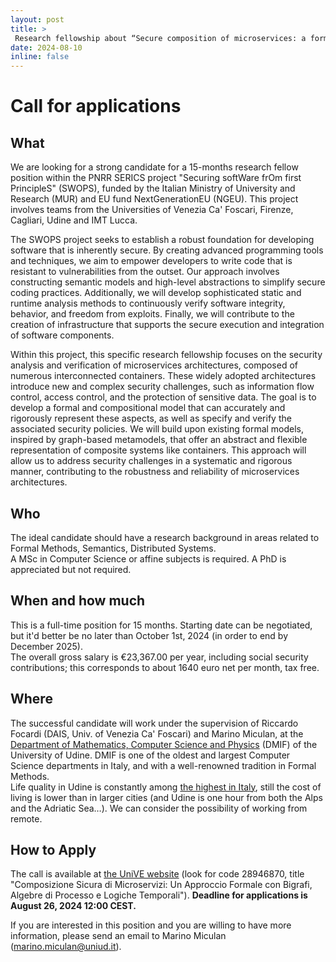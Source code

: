 ```yaml
---
layout: post
title: >
 Research fellowship about “Secure composition of microservices: a formal approach with bigraphs, process algebras and temporal logics” - deadline Aug 26, 2024
date: 2024-08-10
inline: false
---
```

# Call for applications 

## What
We are looking for a strong candidate for a 15-months research fellow position within the PNRR SERICS project "Securing softWare frOm first PrincipleS" (SWOPS), funded by the Italian Ministry of University and Research (MUR) and EU fund NextGenerationEU (NGEU). This project involves teams from the Universities of Venezia Ca' Foscari, Firenze, Cagliari, Udine and IMT Lucca.

The SWOPS project seeks to establish a robust foundation for developing software that is inherently secure. By creating advanced programming tools and techniques, we aim to empower developers to write code that is resistant to vulnerabilities from the outset. Our approach involves constructing semantic models and high-level abstractions to simplify secure coding practices. Additionally, we will develop sophisticated static and runtime analysis methods to continuously verify software integrity, behavior, and freedom from exploits. Finally, we will contribute to the creation of infrastructure that supports the secure execution and integration of software components.

Within this project, this specific research fellowship focuses on the security analysis and verification of microservices architectures, composed of numerous interconnected containers. These widely adopted architectures introduce new and complex security challenges, such as information flow control, access control, and the protection of sensitive data.
The goal is to develop a formal and compositional model that can accurately and rigorously represent these aspects, as well as specify and verify the associated security policies. We will build upon existing formal models, inspired by graph-based metamodels, that offer an abstract and flexible representation of composite systems like containers. This approach will allow us to address security challenges in a systematic and rigorous manner, contributing to the robustness and reliability of microservices architectures.


## Who
The ideal candidate should have a research background in areas related to Formal Methods, Semantics, Distributed Systems.  
A MSc in Computer Science or affine subjects is required. A PhD is appreciated but not required.

## When and how much
This is a full-time position for 15 months.
Starting date can be negotiated, but it'd better be no later than October 1st, 2024 (in order to end by December 2025).  
The overall gross salary is €23,367.00 per year, including social security contributions; this corresponds to about 1640 euro net per month, tax free. 

## Where
The successful candidate will work under the supervision of Riccardo Focardi (DAIS, Univ. of Venezia Ca' Foscari) and Marino Miculan, at the [Department of Mathematics, Computer Science and Physics](https://www.dmif.uniud.it) (DMIF) of the University of Udine.
DMIF is one of the oldest and largest Computer Science departments in Italy, and with a well-renowned tradition in Formal Methods.  
Life quality in Udine is constantly among [the highest in Italy](https://lab24.ilsole24ore.com/qualita-della-vita/), still the cost of living is lower than in larger cities (and Udine is one hour from both the Alps and the Adriatic Sea…).
We can consider the possibility of working from remote.

## How to Apply
The call is available at [the UniVE website](https://www.unive.it/data/17574/#28946870) (look for code 28946870, title "Composizione Sicura di Microservizi: Un Approccio Formale con Bigrafi, Algebre di Processo e Logiche Temporali"). **Deadline for applications is August 26, 2024 12:00 CEST.**

If you are interested in this position and you are willing to have more information, please send an email to Marino Miculan ([marino.miculan@uniud.it](mailto:marino.miculan@uniud.it)).
